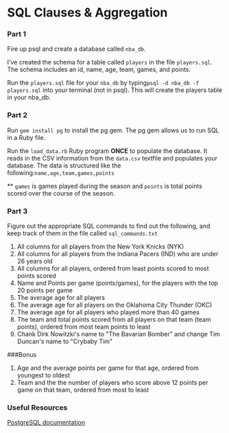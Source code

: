 # SQL Clauses & Aggregation

### Part 1

Fire up psql and create a database called `nba_db`.

I've created the schema for a table called `players` in the file `players.sql`. The schema includes an id, name, age, team, games, and points.

Run the `players.sql` file for your `nba_db` by typing`psql -d nba_db -f players.sql` into your terminal (not in psql). This will create the players table in your nba_db.

### Part 2

Run `gem install pg` to install the pg gem. The pg gem allows us to run SQL in a Ruby file.

Run the `load_data.rb` Ruby program __ONCE__ to populate the database. It reads in the CSV information from the `data.csv` textfile and populates your database. The data is structured like the following:`name,age,team,games,points`

** `games` is games played during the season and `points` is total points scored over the course of the season.

### Part 3

Figure out the appropriate SQL commands to find out the following, and keep track of them in the file called `sql_commands.txt`

1. All columns for all players from the New York Knicks (NYK)
2. All columns for all players from the Indiana Pacers (IND) who are under 26 years old
3. All columns for all players, ordered from least points scored to most points scored
4. Name and Points per game (points/games), for the players with the top 20 points per game
5. The average age for all players
6. The average age for all players on the Oklahoma City Thunder (OKC)
7. The average age for all players who played more than 40 games
8. The team and total points scored from all players on that team (team points), ordered from most team points to least
9. Chank Dirk Nowitzki's name to "The Bavarian Bomber" and change Tim Duncan's name to "Crybaby Tim" 

###Bonus
1. Age and the average points per game for that age, ordered from youngest to oldest
2. Team and the the number of players who score above 12 points per game on that team, ordered from most to least


### Useful Resources
[PostgreSQL documentation](http://www.tutorialspoint.com/postgresql/index.htm)
